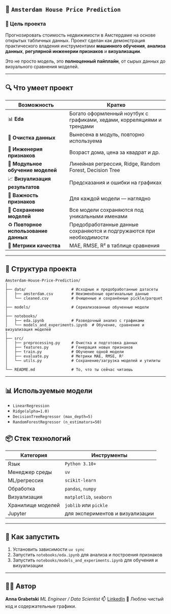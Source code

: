 ## 📂 `Amsterdam House Price Prediction`

### 🧠 Цель проекта

Прогнозировать стоимость недвижимости в Амстердаме на основе открытых табличных данных.
Проект сделан как демонстрация практического владения инструментами **машинного обучения**, **анализа данных**, **регулярной инженерии признаков** и **визуализации**.

Это не просто модель, это **полноценный пайплайн**, от сырых данных до визуального сравнения моделей.

---

## 🔍 Что умеет проект

| Возможность                          | Кратко                                                                  |
| ------------------------------------ | ----------------------------------------------------------------------- |
| 📊 **Eda**                           | Богато оформленный ноутбук с графиками, хедами, корреляциями и трендами |
| 🧼 **Очистка данных**                | Вынесена в модуль, повторно используема                                 |
| 🧪 **Инженерия признаков**           | Возраст дома, цена за квадрат и др.                                     |
| 🔧 **Модульное обучение моделей**    | Линейная регрессия, Ridge, Random Forest, Decision Tree                 |
| 📈 **Визуализация результатов**      | Предсказания и ошибки на графиках                                       |
| 🌲 **Важность признаков**            | Для каждой модели — наглядно                                            |
| 💾 **Сохранение моделей**            | Все модели сохраняются под уникальными именами                          |
| ♻ **Повторное использование данных** | Предобработанные данные сохраняются и подгружаются при необходимости    |
| 🧠 **Метрики качества**              | MAE, RMSE, R² в таблице сравнения                                       |

---

## 📁 Структура проекта

```
Amsterdam-House-Price-Prediction/
│
├── data/                    # Исходные и предобработанные датасеты
│   ├── amsterdam.csv        # Неизменённые оригинальные данные
│   └── cleaned.csv          # Очищенные и сохранённые pickle/parquet
│
├── models/                  # Сериализованные обученные модели
│
├── notebooks/
│   ├── eda.ipynb            # Разведочный анализ с графиками
│   └── models_and_experiments.ipynb  # Обучение, сравнение и визуализация моделей
│
├── src/
│   ├── preprocessing.py     # Очистка и подготовка данных
│   ├── features.py          # Генерация новых признаков
│   ├── train.py             # Обучение одной модели
│   ├── evaluate.py          # Метрики MAE, RMSE, R²
│   └── utils.py             # Сохранение/загрузка моделей и утилиты
│
└── README.md                # То, что ты сейчас читаешь
```

---

## 📊 Используемые модели

* `LinearRegression`
* `Ridge(alpha=1.0)`
* `DecisionTreeRegressor (max_depth=5)`
* `RandomForestRegressor (n_estimators=50)`

## 📦 Стек технологий

| Категория         | Инструменты                      |
| ----------------- | -------------------------------- |
| Язык              | `Python 3.10+`                   |
| Менеджер среды    | `uv`                             |
| ML/регрессия      | `scikit-learn`                   |
| Обработка         | `pandas`, `numpy`                |
| Визуализация      | `matplotlib`, `seaborn`          |
| Хранилище моделей | `joblib` или `pickle`            |
| Jupyter           | для экспериментов и визуализации |

---

## 🚀 Как запустить

1. Установить зависимости `uv sync`
2. Запустить `notebooks/eda.ipynb` для анализа и построения признаков
3. Запустить `notebooks/models_and_experiments.ipynb` для обучения и визуализации

---

## 🧑‍💻 Автор

**Anna Grabetski**
*ML Engineer / Data Scientist*
📫 [LinkedIn](linkedin.com/in/anngrabetski/)
🐍 Люблю чистый код и содержательные графики.
